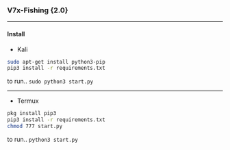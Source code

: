 ### V7x-Fishing {2.0}
---
#### Install
* Kali
```bash
sudo apt-get install python3-pip
pip3 install -r requirements.txt
```
to run..
`sudo python3 start.py`

---
* Termux
```bash
pkg install pip3
pip3 install -r requirements.txt
chmod 777 start.py
```
to run..
`python3 start.py`
